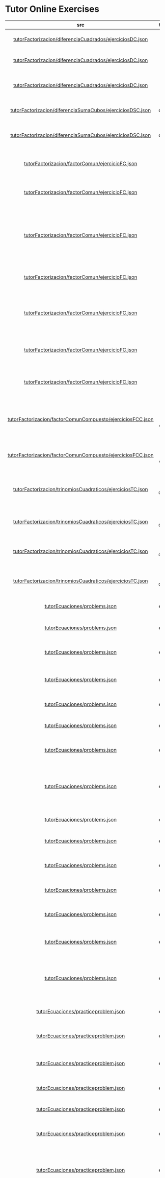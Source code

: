 # Tutor Online Exercises

| src | topico/tipo | id/code | Ejercicio | json |
| :---: | :---: | :---: | :---: | :---: |
| [tutorFactorizacion/diferenciaCuadrados/ejerciciosDC.json](https://github.com/miguel262/tutors/blob/main/src/components/tutorFactorizacion/diferenciaCuadrados/ejerciciosDC.json) | diferencia de cuadrados | dc1 | Factorice la siguiente expresión: $9x-1$ | [tutor-online-exercises/blob/main/tutorFactorizacion/diferenciaCuadrados/dc1.json](https://github.com/marcelotrivinos/tutor-online-exercises/blob/main/tutorFactorizacion/diferenciaCuadrados/dc1.json) |
| [tutorFactorizacion/diferenciaCuadrados/ejerciciosDC.json](https://github.com/miguel262/tutors/blob/main/src/components/tutorFactorizacion/diferenciaCuadrados/ejerciciosDC.json) | diferencia de cuadrados | dc2 | Factorice la siguiente expresión: $x^2-y^2$ | [tutor-online-exercises/blob/main/tutorFactorizacion/diferenciaCuadrados/dc2.json](https://github.com/marcelotrivinos/tutor-online-exercises/blob/main/tutorFactorizacion/diferenciaCuadrados/dc2.json) |
| [tutorFactorizacion/diferenciaCuadrados/ejerciciosDC.json](https://github.com/miguel262/tutors/blob/main/src/components/tutorFactorizacion/diferenciaCuadrados/ejerciciosDC.json) | diferencia de cuadrados | dc3 | Factorice la siguiente expresión: $4x^2y^4-16x^2y^2$ | [tutor-online-exercises/blob/main/tutorFactorizacion/diferenciaCuadrados/dc3.json](https://github.com/marcelotrivinos/tutor-online-exercises/blob/main/tutorFactorizacion/diferenciaCuadrados/dc3.json) |
| [tutorFactorizacion/diferenciaSumaCubos/ejerciciosDSC.json](https://github.com/miguel262/tutors/blob/main/src/components/tutorFactorizacion/diferenciaSumaCubos/ejerciciosDSC.json) | diferencia de suma de cubos | dsc1 | Factorice la siguiente expresión: $x^3-y^3$ | [tutor-online-exercises/blob/main/tutorFactorizacion/diferenciaSumaCubos/dsc1.json](https://github.com/marcelotrivinos/tutor-online-exercises/blob/main/tutorFactorizacion/diferenciaSumaCubos/dsc1.json) |
| [tutorFactorizacion/diferenciaSumaCubos/ejerciciosDSC.json](https://github.com/miguel262/tutors/blob/main/src/components/tutorFactorizacion/diferenciaSumaCubos/ejerciciosDSC.json) | diferencia de suma de cubos | dsc2 | Factorice la siguiente expresión: $8x^3+y^3$ | [tutor-online-exercises/blob/main/tutorFactorizacion/diferenciaSumaCubos/dsc2.json](https://github.com/marcelotrivinos/tutor-online-exercises/blob/main/tutorFactorizacion/diferenciaSumaCubos/dsc2.json) |
| [tutorFactorizacion/factorComun/ejercicioFC.json](https://github.com/miguel262/tutors/blob/main/src/components/tutorFactorizacion/factorComunCompuesto/ejerciciosFCC.json) | factor comun | fc1 | Factorizar la siguiente expresión: $2x^2y+3x^2z$ | [tutor-online-exercises/blob/main/tutorFactorizacion/factorComun/fc1.json](https://github.com/marcelotrivinos/tutor-online-exercises/blob/main/tutorFactorizacion/factorComun/fc1.json) |
| [tutorFactorizacion/factorComun/ejercicioFC.json](https://github.com/miguel262/tutors/blob/main/src/components/tutorFactorizacion/factorComunCompuesto/ejerciciosFCC.json) | factor comun | fc2 | Factorizar la siguiente expresión: $6xy^2 - 15x^2y + 21x^2y^2$ | [tutor-online-exercises/blob/main/tutorFactorizacion/factorComun/fc2.json](https://github.com/marcelotrivinos/tutor-online-exercises/blob/main/tutorFactorizacion/factorComun/fc2.json) |
| [tutorFactorizacion/factorComun/ejercicioFC.json](https://github.com/miguel262/tutors/blob/main/src/components/tutorFactorizacion/factorComunCompuesto/ejerciciosFCC.json) | factor comun | fc3 | Factorizar la siguiente expresión: $\frac{5x^6}{3y^2} - \frac{10x^2}{21y}- \frac{20x^3}{9y^4}$ | [tutor-online-exercises/blob/main/tutorFactorizacion/factorComun/fc3.json](https://github.com/marcelotrivinos/tutor-online-exercises/blob/main/tutorFactorizacion/factorComun/fc3.json) |
| [tutorFactorizacion/factorComun/ejercicioFC.json](https://github.com/miguel262/tutors/blob/main/src/components/tutorFactorizacion/factorComunCompuesto/ejerciciosFCC.json) | factor comun | fc4 | Factorizar la siguiente expresión: $12x+18y-24z$ | [tutor-online-exercises/blob/main/tutorFactorizacion/factorComun/fc4.json](https://github.com/marcelotrivinos/tutor-online-exercises/blob/main/tutorFactorizacion/factorComun/fc4.json) |
| [tutorFactorizacion/factorComun/ejercicioFC.json](https://github.com/miguel262/tutors/blob/main/src/components/tutorFactorizacion/factorComunCompuesto/ejerciciosFCC.json) | factor comun | fc5 | Factorizar la siguiente expresión: $\frac{x^{20}}{20} + \frac{x^{10}}{10} - \frac{x^5}{5}$ | [tutor-online-exercises/blob/main/tutorFactorizacion/factorComun/fc5.json](https://github.com/marcelotrivinos/tutor-online-exercises/blob/main/tutorFactorizacion/factorComun/fc5.json) |
| [tutorFactorizacion/factorComun/ejercicioFC.json](https://github.com/miguel262/tutors/blob/main/src/components/tutorFactorizacion/factorComunCompuesto/ejerciciosFCC.json) | factor comun | fc6 | Factorizar la siguiente expresión: $10y^5-30xy^5-15xy^6$ | [tutor-online-exercises/blob/main/tutorFactorizacion/factorComun/fc6.json](https://github.com/marcelotrivinos/tutor-online-exercises/blob/main/tutorFactorizacion/factorComun/fc6.json) |
| [tutorFactorizacion/factorComun/ejercicioFC.json](https://github.com/miguel262/tutors/blob/main/src/components/tutorFactorizacion/factorComunCompuesto/ejerciciosFCC.json) | factor comun | fc7 | Factorizar la siguiente expresión: $6x^2yz-30xy^2z^2+12x^2y^2z^2$ | [tutor-online-exercises/blob/main/tutorFactorizacion/factorComun/fc7.json](https://github.com/marcelotrivinos/tutor-online-exercises/blob/main/tutorFactorizacion/factorComun/fc7.json) |
| [tutorFactorizacion/factorComunCompuesto/ejerciciosFCC.json](https://github.com/miguel262/tutors/blob/main/src/components/tutorFactorizacion/factorComunCompuesto/ejerciciosFCC.json) | factor comun compuesto | fcc1 | Resolver el siguiente ejercicio de factorización por factor común compuesto: $ax + bx + ay + by$ | [tutor-online-exercises/blob/main/tutorFactorizacion/factorComunCompuesto/fcc1.json](https://github.com/marcelotrivinos/tutor-online-exercises/blob/main/tutorFactorizacion/factorComunCompuesto/fcc1.json) |
| [tutorFactorizacion/factorComunCompuesto/ejerciciosFCC.json](https://github.com/miguel262/tutors/blob/main/src/components/tutorFactorizacion/factorComunCompuesto/ejerciciosFCC.json) | factor comun compuesto | fcc2 | Texto problema/ejercicio, planteamiento: $2ax + 2bx - ay + 5a - by + 5b$ | [tutor-online-exercises/blob/main/tutorFactorizacion/factorComunCompuesto/fcc2.json](https://github.com/marcelotrivinos/tutor-online-exercises/blob/main/tutorFactorizacion/factorComunCompuesto/fcc2.json) |
| [tutorFactorizacion/trinomiosCuadraticos/ejerciciosTC.json](https://github.com/miguel262/tutors/blob/main/src/components/tutorFactorizacion/trinomiosCuadraticos/ejerciciosTC.json) | trinomio cuadraticos | tc1 | Factorice la expresión de la forma $a(x - x_1)(x - x_2)$: $3x^2+8x-11$ | [tutor-online-exercises/blob/main/tutorFactorizacion/trinomiosCuadraticos/tc1.json](https://github.com/marcelotrivinos/tutor-online-exercises/blob/main/tutorFactorizacion/trinomiosCuadraticos/tc1.json) |
| [tutorFactorizacion/trinomiosCuadraticos/ejerciciosTC.json](https://github.com/miguel262/tutors/blob/main/src/components/tutorFactorizacion/trinomiosCuadraticos/ejerciciosTC.json) | trinomio cuadraticos | tc2 | Factorice la expresión de la forma $a(x - x_1)(x - x_2)$: $x^2+8x+12$ | [tutor-online-exercises/blob/main/tutorFactorizacion/trinomiosCuadraticos/tc2.json](https://github.com/marcelotrivinos/tutor-online-exercises/blob/main/tutorFactorizacion/trinomiosCuadraticos/tc2.json) |
| [tutorFactorizacion/trinomiosCuadraticos/ejerciciosTC.json](https://github.com/miguel262/tutors/blob/main/src/components/tutorFactorizacion/trinomiosCuadraticos/ejerciciosTC.json) | trinomio cuadraticos | tc3 | Factorice la expresión de la forma $a(x - x_1)(x - x_2)$: $5x^2+4x-1$ | [tutor-online-exercises/blob/main/tutorFactorizacion/trinomiosCuadraticos/tc3.json](https://github.com/marcelotrivinos/tutor-online-exercises/blob/main/tutorFactorizacion/trinomiosCuadraticos/tc3.json) |
| [tutorFactorizacion/trinomiosCuadraticos/ejerciciosTC.json](https://github.com/miguel262/tutors/blob/main/src/components/tutorFactorizacion/trinomiosCuadraticos/ejerciciosTC.json) | trinomio cuadraticos | tc4 | Factorice la expresión de la forma $a(x - x_1)(x - x_2)$: $x^2-2x+5$ | [tutor-online-exercises/blob/main/tutorFactorizacion/trinomiosCuadraticos/tc4.json](https://github.com/marcelotrivinos/tutor-online-exercises/blob/main/tutorFactorizacion/trinomiosCuadraticos/tc4.json) |
| [tutorEcuaciones/problems.json](https://github.com/miguel262/tutors/blob/main/src/components/tutorEcuaciones/problems.json) | ecuaciones | 0 | Resuelva la siguiente ecuación en: $x^2 -5x +6 = 0$ | [tutor-online-exercises/blob/main/tutorEcuaciones/id_0.json](https://github.com/marcelotrivinos/tutor-online-exercises/blob/main/tutorEcuaciones/id_0.json) |
| [tutorEcuaciones/problems.json](https://github.com/miguel262/tutors/blob/main/src/components/tutorEcuaciones/problems.json) | ecuaciones | 1 | Resuelva la siguiente ecuación en: $x^2 +6x +8 = 0$ | [tutor-online-exercises/blob/main/tutorEcuaciones/id_1.json](https://github.com/marcelotrivinos/tutor-online-exercises/blob/main/tutorEcuaciones/id_1.json) |
| [tutorEcuaciones/problems.json](https://github.com/miguel262/tutors/blob/main/src/components/tutorEcuaciones/problems.json) | ecuaciones | 2 | Resuelva la siguiente ecuación en: $7x^2 -13x +6 = 0$ | [tutor-online-exercises/blob/main/tutorEcuaciones/id_2.json](https://github.com/marcelotrivinos/tutor-online-exercises/blob/main/tutorEcuaciones/id_2.json) |
| [tutorEcuaciones/problems.json](https://github.com/miguel262/tutors/blob/main/src/components/tutorEcuaciones/problems.json) | ecuaciones | 3 | Resuelva la siguiente ecuación en: $3x^2 +2x -8 = 0$ | [tutor-online-exercises/blob/main/tutorEcuaciones/id_3.json](https://github.com/marcelotrivinos/tutor-online-exercises/blob/main/tutorEcuaciones/id_3.json) |
| [tutorEcuaciones/problems.json](https://github.com/miguel262/tutors/blob/main/src/components/tutorEcuaciones/problems.json) | ecuaciones | 4 | Resuelva la siguiente ecuación en: $2x^2 +x +2 = 0$ | [tutor-online-exercises/blob/main/tutorEcuaciones/id_4.json](https://github.com/marcelotrivinos/tutor-online-exercises/blob/main/tutorEcuaciones/id_4.json) |
| [tutorEcuaciones/problems.json](https://github.com/miguel262/tutors/blob/main/src/components/tutorEcuaciones/problems.json) | ecuaciones | 5 | Resuelva la siguiente ecuación en: $x^2 -4x +4 = 0$ | [tutor-online-exercises/blob/main/tutorEcuaciones/id_5.json](https://github.com/marcelotrivinos/tutor-online-exercises/blob/main/tutorEcuaciones/id_5.json) |
| [tutorEcuaciones/problems.json](https://github.com/miguel262/tutors/blob/main/src/components/tutorEcuaciones/problems.json) | ecuaciones | 6 | Resuelva la siguiente ecuación en: $9x^2 +6x +1 = 0$ | [tutor-online-exercises/blob/main/tutorEcuaciones/id_6.json](https://github.com/marcelotrivinos/tutor-online-exercises/blob/main/tutorEcuaciones/id_6.json) |
| [tutorEcuaciones/problems.json](https://github.com/miguel262/tutors/blob/main/src/components/tutorEcuaciones/problems.json) | ecuaciones | 7 | Resuelva el siguiente sistema de ecuaciones: $3x -y +6 = 0 \enspace (1) \atop -2x+4y=4 \enspace (2)$ | [tutor-online-exercises/blob/main/tutorEcuaciones/id_7.json](https://github.com/marcelotrivinos/tutor-online-exercises/blob/main/tutorEcuaciones/id_7.json) |
| [tutorEcuaciones/problems.json](https://github.com/miguel262/tutors/blob/main/src/components/tutorEcuaciones/problems.json) | ecuaciones | 8 | Resuelva la siguiente ecuación en: $x^2 +3x +5 = 0$ | [tutor-online-exercises/blob/main/tutorEcuaciones/id_8.json](https://github.com/marcelotrivinos/tutor-online-exercises/blob/main/tutorEcuaciones/id_8.json) |
| [tutorEcuaciones/problems.json](https://github.com/miguel262/tutors/blob/main/src/components/tutorEcuaciones/problems.json) | ecuaciones | 9 | Resuelva la siguiente ecuación en: $x^2 -2x +3 = 0$ | [tutor-online-exercises/blob/main/tutorEcuaciones/id_9.json](https://github.com/marcelotrivinos/tutor-online-exercises/blob/main/tutorEcuaciones/id_9.json) |
| [tutorEcuaciones/problems.json](https://github.com/miguel262/tutors/blob/main/src/components/tutorEcuaciones/problems.json) | ecuaciones | 10 | Resuelva la siguiente ecuación en: $3x^2 -3x +2 = 0$ | [tutor-online-exercises/blob/main/tutorEcuaciones/id_10.json](https://github.com/marcelotrivinos/tutor-online-exercises/blob/main/tutorEcuaciones/id_10.json) |
| [tutorEcuaciones/problems.json](https://github.com/miguel262/tutors/blob/main/src/components/tutorEcuaciones/problems.json) | ecuaciones | 11 | Resuelva la siguiente ecuación en: $x^2 +4x +4 = 0$ | [tutor-online-exercises/blob/main/tutorEcuaciones/id_11.json](https://github.com/marcelotrivinos/tutor-online-exercises/blob/main/tutorEcuaciones/id_11.json) |
| [tutorEcuaciones/problems.json](https://github.com/miguel262/tutors/blob/main/src/components/tutorEcuaciones/problems.json) | ecuaciones | 12 | Resuelva la siguiente ecuación en: $9x^2 + 12x +4 = 0$ | [tutor-online-exercises/blob/main/tutorEcuaciones/id_12.json](https://github.com/marcelotrivinos/tutor-online-exercises/blob/main/tutorEcuaciones/id_12.json) |
| [tutorEcuaciones/problems.json](https://github.com/miguel262/tutors/blob/main/src/components/tutorEcuaciones/problems.json) | ecuaciones | 13 | Resuelva la siguiente ecuación en: $3x^2 +2x +7 = 0$ | [tutor-online-exercises/blob/main/tutorEcuaciones/id_13.json](https://github.com/marcelotrivinos/tutor-online-exercises/blob/main/tutorEcuaciones/id_13.json) |
| [tutorEcuaciones/problems.json](https://github.com/miguel262/tutors/blob/main/src/components/tutorEcuaciones/problems.json) | ecuaciones | 14 | Resuelva el siguiente sistema de ecuaciones: $2x +3y = 20 \enspace (1) \atop x-2y=3 \enspace (2)$ | [tutor-online-exercises/blob/main/tutorEcuaciones/id_14.json](https://github.com/marcelotrivinos/tutor-online-exercises/blob/main/tutorEcuaciones/id_14.json) |
| [tutorEcuaciones/practiceproblem.json](https://github.com/miguel262/tutors/blob/main/src/components/tutorEcuaciones/practiceproblem.json) | ecuaciones | 15 | Resuelva la siguiente ecuación en: $x^2 +6x +8 = 0$ | [tutor-online-exercises/blob/main/tutorEcuaciones/id_15.json](https://github.com/marcelotrivinos/tutor-online-exercises/blob/main/tutorEcuaciones/id_15.json) |
| [tutorEcuaciones/practiceproblem.json](https://github.com/miguel262/tutors/blob/main/src/components/tutorEcuaciones/practiceproblem.json) | ecuaciones | 16 | Resuelva la siguiente ecuación en: $7x^2 -13x +6 = 0$ | [tutor-online-exercises/blob/main/tutorEcuaciones/id_16.json](https://github.com/marcelotrivinos/tutor-online-exercises/blob/main/tutorEcuaciones/id_16.json) |
| [tutorEcuaciones/practiceproblem.json](https://github.com/miguel262/tutors/blob/main/src/components/tutorEcuaciones/practiceproblem.json) | ecuaciones | 17 | Resuelva la siguiente ecuación en: $3x^2 +2x -8 = 0$ | [tutor-online-exercises/blob/main/tutorEcuaciones/id_17.json](https://github.com/marcelotrivinos/tutor-online-exercises/blob/main/tutorEcuaciones/id_17.json) |
| [tutorEcuaciones/practiceproblem.json](https://github.com/miguel262/tutors/blob/main/src/components/tutorEcuaciones/practiceproblem.json) | ecuaciones | 18 | Resuelva la siguiente ecuación en: $2x^2 +x +2 = 0$ | [tutor-online-exercises/blob/main/tutorEcuaciones/id_18.json](https://github.com/marcelotrivinos/tutor-online-exercises/blob/main/tutorEcuaciones/id_18.json) |
| [tutorEcuaciones/practiceproblem.json](https://github.com/miguel262/tutors/blob/main/src/components/tutorEcuaciones/practiceproblem.json) | ecuaciones | 19 | Resuelva la siguiente ecuación en: $x^2 -4x +4 = 0$ | [tutor-online-exercises/blob/main/tutorEcuaciones/id_19.json](https://github.com/marcelotrivinos/tutor-online-exercises/blob/main/tutorEcuaciones/id_19.json) |
| [tutorEcuaciones/practiceproblem.json](https://github.com/miguel262/tutors/blob/main/src/components/tutorEcuaciones/practiceproblem.json) | ecuaciones | 20 | Resuelva la siguiente ecuación en: $9x^2 +6x +1 = 0$ | [tutor-online-exercises/blob/main/tutorEcuaciones/id_20.json](https://github.com/marcelotrivinos/tutor-online-exercises/blob/main/tutorEcuaciones/id_20.json) |
| [tutorEcuaciones/practiceproblem.json](https://github.com/miguel262/tutors/blob/main/src/components/tutorEcuaciones/practiceproblem.json) | ecuaciones | 21 | Resuelva el siguiente sistema de ecuaciones: $3x -y +6 = 0 \enspace (1) \atop -2x+4y=4 \enspace (2)$ | [tutor-online-exercises/blob/main/tutorEcuaciones/id_21.json](https://github.com/marcelotrivinos/tutor-online-exercises/blob/main/tutorEcuaciones/id_21.json) |
| [tutorEcuaciones/practiceproblem.json](https://github.com/miguel262/tutors/blob/main/src/components/tutorEcuaciones/practiceproblem.json) | ecuaciones | 22 | Resuelva el siguiente sistema de ecuaciones: $2x +3y = 20 \enspace (1) \atop x-2y=3 \enspace (2)$ | [tutor-online-exercises/blob/main/tutorEcuaciones/id_22.json](https://github.com/marcelotrivinos/tutor-online-exercises/blob/main/tutorEcuaciones/id_22.json) |
